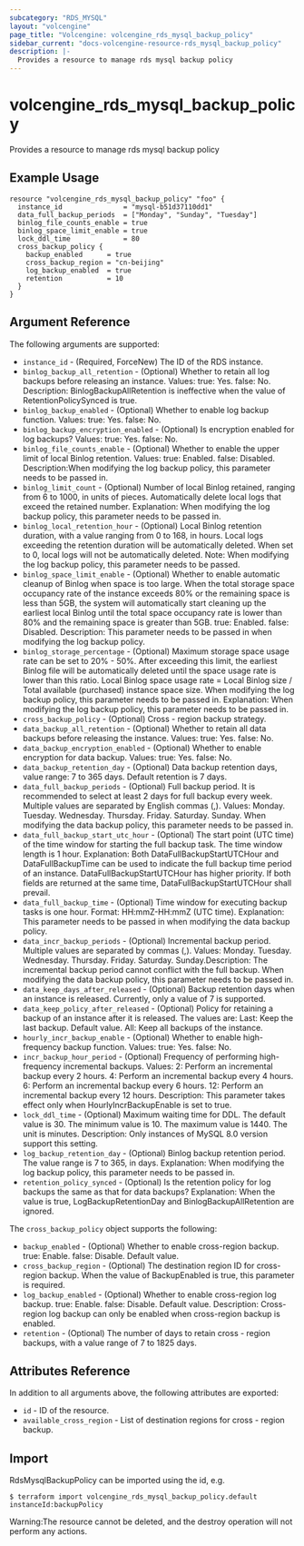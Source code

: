 ```yaml
---
subcategory: "RDS_MYSQL"
layout: "volcengine"
page_title: "Volcengine: volcengine_rds_mysql_backup_policy"
sidebar_current: "docs-volcengine-resource-rds_mysql_backup_policy"
description: |-
  Provides a resource to manage rds mysql backup policy
---
```

# volcengine_rds_mysql_backup_policy
Provides a resource to manage rds mysql backup policy
## Example Usage
```hcl
resource "volcengine_rds_mysql_backup_policy" "foo" {
  instance_id               = "mysql-b51d37110dd1"
  data_full_backup_periods  = ["Monday", "Sunday", "Tuesday"]
  binlog_file_counts_enable = true
  binlog_space_limit_enable = true
  lock_ddl_time             = 80
  cross_backup_policy {
    backup_enabled      = true
    cross_backup_region = "cn-beijing"
    log_backup_enabled  = true
    retention           = 10
  }
}
```
## Argument Reference
The following arguments are supported:
* `instance_id` - (Required, ForceNew) The ID of the RDS instance.
* `binlog_backup_all_retention` - (Optional) Whether to retain all log backups before releasing an instance. Values:
true: Yes.
false: No. Description: BinlogBackupAllRetention is ineffective when the value of RetentionPolicySynced is true.
* `binlog_backup_enabled` - (Optional) Whether to enable log backup function. Values:
true: Yes.
false: No.
* `binlog_backup_encryption_enabled` - (Optional) Is encryption enabled for log backups? Values:
true: Yes.
false: No.
* `binlog_file_counts_enable` - (Optional) Whether to enable the upper limit of local Binlog retention. Values: true: Enabled. false: Disabled. Description:When modifying the log backup policy, this parameter needs to be passed in.
* `binlog_limit_count` - (Optional) Number of local Binlog retained, ranging from 6 to 1000, in units of pieces. Automatically delete local logs that exceed the retained number. Explanation: When modifying the log backup policy, this parameter needs to be passed in.
* `binlog_local_retention_hour` - (Optional) Local Binlog retention duration, with a value ranging from 0 to 168, in hours. Local logs exceeding the retention duration will be automatically deleted. When set to 0, local logs will not be automatically deleted. Note: When modifying the log backup policy, this parameter needs to be passed.
* `binlog_space_limit_enable` - (Optional) Whether to enable automatic cleanup of Binlog when space is too large. When the total storage space occupancy rate of the instance exceeds 80% or the remaining space is less than 5GB, the system will automatically start cleaning up the earliest local Binlog until the total space occupancy rate is lower than 80% and the remaining space is greater than 5GB. true: Enabled. false: Disabled. Description: This parameter needs to be passed in when modifying the log backup policy.
* `binlog_storage_percentage` - (Optional) Maximum storage space usage rate can be set to 20% - 50%. After exceeding this limit, the earliest Binlog file will be automatically deleted until the space usage rate is lower than this ratio. Local Binlog space usage rate = Local Binlog size / Total available (purchased) instance space size. When modifying the log backup policy, this parameter needs to be passed in. Explanation: When modifying the log backup policy, this parameter needs to be passed in.
* `cross_backup_policy` - (Optional) Cross - region backup strategy.
* `data_backup_all_retention` - (Optional) Whether to retain all data backups before releasing the instance. Values:
true: Yes.
false: No.
* `data_backup_encryption_enabled` - (Optional) Whether to enable encryption for data backup. Values:
true: Yes.
false: No.
* `data_backup_retention_day` - (Optional) Data backup retention days, value range: 7 to 365 days. Default retention is 7 days.
* `data_full_backup_periods` - (Optional) Full backup period. It is recommended to select at least 2 days for full backup every week. Multiple values are separated by English commas (,). Values: Monday. Tuesday. Wednesday. Thursday. Friday. Saturday. Sunday. When modifying the data backup policy, this parameter needs to be passed in.
* `data_full_backup_start_utc_hour` - (Optional) The start point (UTC time) of the time window for starting the full backup task. The time window length is 1 hour. Explanation: Both DataFullBackupStartUTCHour and DataFullBackupTime can be used to indicate the full backup time period of an instance. DataFullBackupStartUTCHour has higher priority. If both fields are returned at the same time, DataFullBackupStartUTCHour shall prevail.
* `data_full_backup_time` - (Optional) Time window for executing backup tasks is one hour. Format: HH:mmZ-HH:mmZ (UTC time). Explanation: This parameter needs to be passed in when modifying the data backup policy.
* `data_incr_backup_periods` - (Optional) Incremental backup period. Multiple values are separated by commas (,). Values: Monday. Tuesday. Wednesday. Thursday. Friday. Saturday. Sunday.Description: The incremental backup period cannot conflict with the full backup. When modifying the data backup policy, this parameter needs to be passed in.
* `data_keep_days_after_released` - (Optional) Backup retention days when an instance is released. Currently, only a value of 7 is supported.
* `data_keep_policy_after_released` - (Optional) Policy for retaining a backup of an instance after it is released. The values are: Last: Keep the last backup. Default value. All: Keep all backups of the instance.
* `hourly_incr_backup_enable` - (Optional) Whether to enable high-frequency backup function. Values:
true: Yes.
false: No.
* `incr_backup_hour_period` - (Optional) Frequency of performing high-frequency incremental backups. Values: 2: Perform an incremental backup every 2 hours. 4: Perform an incremental backup every 4 hours. 6: Perform an incremental backup every 6 hours. 12: Perform an incremental backup every 12 hours. Description: This parameter takes effect only when HourlyIncrBackupEnable is set to true.
* `lock_ddl_time` - (Optional) Maximum waiting time for DDL. The default value is 30. The minimum value is 10. The maximum value is 1440. The unit is minutes. Description: Only instances of MySQL 8.0 version support this setting.
* `log_backup_retention_day` - (Optional) Binlog backup retention period. The value range is 7 to 365, in days. Explanation: When modifying the log backup policy, this parameter needs to be passed in.
* `retention_policy_synced` - (Optional) Is the retention policy for log backups the same as that for data backups?
Explanation: When the value is true, LogBackupRetentionDay and BinlogBackupAllRetention are ignored.

The `cross_backup_policy` object supports the following:

* `backup_enabled` - (Optional) Whether to enable cross-region backup.
true: Enable.
false: Disable. Default value.
* `cross_backup_region` - (Optional) The destination region ID for cross-region backup. When the value of BackupEnabled is true, this parameter is required.
* `log_backup_enabled` - (Optional) Whether to enable cross-region log backup. true: Enable. false: Disable. Default value. Description: Cross-region log backup can only be enabled when cross-region backup is enabled.
* `retention` - (Optional) The number of days to retain cross - region backups, with a value range of 7 to 1825 days.

## Attributes Reference
In addition to all arguments above, the following attributes are exported:
* `id` - ID of the resource.
* `available_cross_region` - List of destination regions for cross - region backup.


## Import
RdsMysqlBackupPolicy can be imported using the id, e.g.
```
$ terraform import volcengine_rds_mysql_backup_policy.default instanceId:backupPolicy
```
Warning:The resource cannot be deleted, and the destroy operation will not perform any actions.

